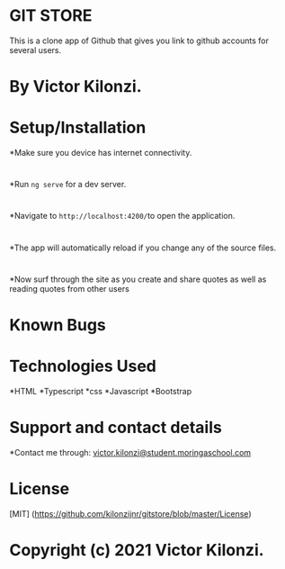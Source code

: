 # GIT STORE
This is a clone app of Github that gives you link to github accounts for several users.

# By Victor Kilonzi.

# Setup/Installation
*Make sure you device has internet connectivity.
#
*Run `ng serve` for a dev server. 
#
*Navigate to `http://localhost:4200/`to open the application.
#
*The app will automatically reload if you change any of the source files.
#
*Now surf through the site as you create and share quotes as well as reading quotes from other users

# Known Bugs
# Technologies Used
*HTML
*Typescript
*css
*Javascript
*Bootstrap

# Support and contact details
*Contact me through:
victor.kilonzi@student.moringaschool.com

# License
[MIT] (https://github.com/kilonzijnr/gitstore/blob/master/License)

# Copyright (c) 2021 Victor Kilonzi.


